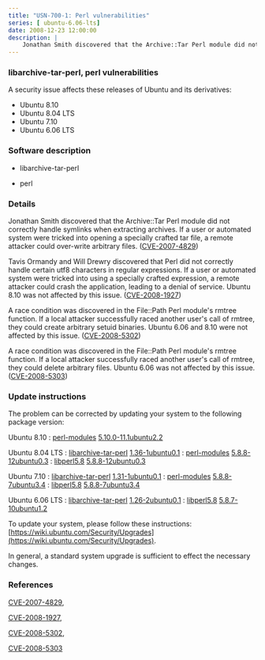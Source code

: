 ```yaml
---
title: "USN-700-1: Perl vulnerabilities"
series: [ ubuntu-6.06-lts]
date: 2008-12-23 12:00:00
description: |
    Jonathan Smith discovered that the Archive::Tar Perl module did not correctly handle symlinks when extracting archives.  If a user or automated system were tricked into opening a specially crafted tar file, a remote attacker could over-write arbitrary files.  ([CVE-2007-4829](http://people.ubuntu.com/~ubuntu-security/cve/CVE-2007-4829))
--- 
```

 
### libarchive-tar-perl, perl vulnerabilities

A security issue affects these releases of Ubuntu and its derivatives:

* Ubuntu 8.10
* Ubuntu 8.04 LTS
* Ubuntu 7.10
* Ubuntu 6.06 LTS

### Software description

* libarchive-tar-perl 

* perl 

### Details

Jonathan Smith discovered that the Archive::Tar Perl module did not correctly handle symlinks when extracting archives. If a user or automated system were tricked into opening a specially crafted tar file, a remote attacker could over-write arbitrary files. ([CVE-2007-4829](http://people.ubuntu.com/~ubuntu-security/cve/CVE-2007-4829))

Tavis Ormandy and Will Drewry discovered that Perl did not correctly handle certain utf8 characters in regular expressions. If a user or automated system were tricked into using a specially crafted expression, a remote attacker could crash the application, leading to a denial of service. Ubuntu 8.10 was not affected by this issue. ([CVE-2008-1927](http://people.ubuntu.com/~ubuntu-security/cve/CVE-2008-1927))

A race condition was discovered in the File::Path Perl module&#39;s rmtree function. If a local attacker successfully raced another user&#39;s call of rmtree, they could create arbitrary setuid binaries. Ubuntu 6.06 and 8.10 were not affected by this issue. ([CVE-2008-5302](http://people.ubuntu.com/~ubuntu-security/cve/CVE-2008-5302))

A race condition was discovered in the File::Path Perl module&#39;s rmtree function. If a local attacker successfully raced another user&#39;s call of rmtree, they could delete arbitrary files. Ubuntu 6.06 was not affected by this issue. ([CVE-2008-5303](http://people.ubuntu.com/~ubuntu-security/cve/CVE-2008-5303)) 

### Update instructions

The problem can be corrected by updating your system to the following package version:

Ubuntu 8.10
 : [perl-modules](https://launchpad.net/ubuntu/+source/perl) <span> [5.10.0-11.1ubuntu2.2](https://launchpad.net/ubuntu/+source/perl/5.10.0-11.1ubuntu2.2) </span> 

Ubuntu 8.04 LTS
 : [libarchive-tar-perl](https://launchpad.net/ubuntu/+source/libarchive-tar-perl) <span> [1.36-1ubuntu0.1](https://launchpad.net/ubuntu/+source/libarchive-tar-perl/1.36-1ubuntu0.1) </span> 
 : [perl-modules](https://launchpad.net/ubuntu/+source/perl) <span> [5.8.8-12ubuntu0.3](https://launchpad.net/ubuntu/+source/perl/5.8.8-12ubuntu0.3) </span> 
 : [libperl5.8](https://launchpad.net/ubuntu/+source/perl) <span> [5.8.8-12ubuntu0.3](https://launchpad.net/ubuntu/+source/perl/5.8.8-12ubuntu0.3) </span> 

Ubuntu 7.10
 : [libarchive-tar-perl](https://launchpad.net/ubuntu/+source/libarchive-tar-perl) <span> [1.31-1ubuntu0.1](https://launchpad.net/ubuntu/+source/libarchive-tar-perl/1.31-1ubuntu0.1) </span> 
 : [perl-modules](https://launchpad.net/ubuntu/+source/perl) <span> [5.8.8-7ubuntu3.4](https://launchpad.net/ubuntu/+source/perl/5.8.8-7ubuntu3.4) </span> 
 : [libperl5.8](https://launchpad.net/ubuntu/+source/perl) <span> [5.8.8-7ubuntu3.4](https://launchpad.net/ubuntu/+source/perl/5.8.8-7ubuntu3.4) </span> 

Ubuntu 6.06 LTS
 : [libarchive-tar-perl](https://launchpad.net/ubuntu/+source/libarchive-tar-perl) <span> [1.26-2ubuntu0.1](https://launchpad.net/ubuntu/+source/libarchive-tar-perl/1.26-2ubuntu0.1) </span> 
 : [libperl5.8](https://launchpad.net/ubuntu/+source/perl) <span> [5.8.7-10ubuntu1.2](https://launchpad.net/ubuntu/+source/perl/5.8.7-10ubuntu1.2) </span> 

To update your system, please follow these instructions: [https://wiki.ubuntu.com/Security/Upgrades](https://wiki.ubuntu.com/Security/Upgrades).

In general, a standard system upgrade is sufficient to effect the necessary changes. 

### References

 [CVE-2007-4829](http://people.ubuntu.com/~ubuntu-security/cve/CVE-2007-4829), 

 [CVE-2008-1927](http://people.ubuntu.com/~ubuntu-security/cve/CVE-2008-1927), 

 [CVE-2008-5302](http://people.ubuntu.com/~ubuntu-security/cve/CVE-2008-5302), 

 [CVE-2008-5303](http://people.ubuntu.com/~ubuntu-security/cve/CVE-2008-5303)
 
